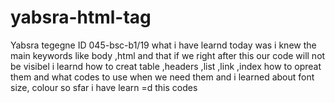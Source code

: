 # yabsra-html-tag
Yabsra tegegne  ID 045-bsc-b1/19
what i have learnd today was i knew the main keywords like body ,html and that if we right </html> after this our code 
will not be visibel i learnd how to creat table ,headers ,list ,link ,index how to opreat them and what codes to use
when we need them and i learned about font size, colour so sfar i have learn =d this codes